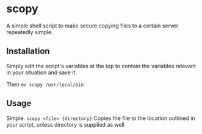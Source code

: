 # scopy

A simple shell script to make secure copying files to a certain server repeatedly simple.

## Installation

Simply edit the script's variables at the top to contain the variables relevant in your situation and save it.

Then `mv scopy /usr/local/bin`

## Usage

Simple.
`scopy <file> {directory}`
Copies the file to the location outlined in your script, unless directory is supplied as well

